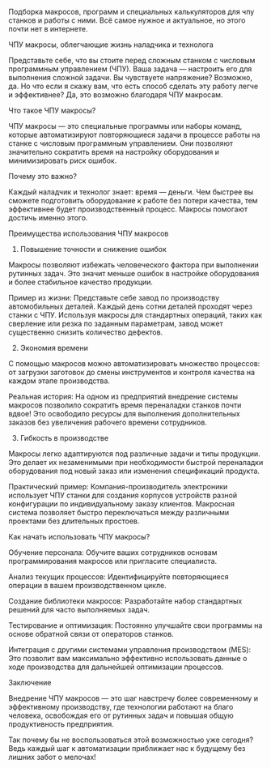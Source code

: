 Подборка макросов, программ и специальных калькуляторов для чпу станков и работы с ними. Всё самое нужное и актуальное, но этого почти нет в интернете.

ЧПУ макросы, облегчающие жизнь наладчика и технолога

 

Представьте себе, что вы стоите перед сложным станком с числовым программным управлением (ЧПУ). Ваша задача — настроить его для выполнения сложной задачи. Вы чувствуете напряжение? Возможно, да. Но что если я скажу вам, что есть способ сделать эту работу легче и эффективнее? Да, это возможно благодаря ЧПУ макросам.

Что такое ЧПУ макросы?

ЧПУ макросы — это специальные программы или наборы команд, которые автоматизируют повторяющиеся задачи в процессе работы на станке с числовым программным управлением. Они позволяют значительно сократить время на настройку оборудования и минимизировать риск ошибок.

Почему это важно?

Каждый наладчик и технолог знает: время — деньги. Чем быстрее вы сможете подготовить оборудование к работе без потери качества, тем эффективнее будет производственный процесс. Макросы помогают достичь именно этого.

Преимущества использования ЧПУ макросов

1. Повышение точности и снижение ошибок

Макросы позволяют избежать человеческого фактора при выполнении рутинных задач. Это значит меньше ошибок в настройке оборудования и более стабильное качество продукции.

Пример из жизни: Представьте себе завод по производству автомобильных деталей. Каждый день сотни деталей проходят через станки с ЧПУ. Используя макросы для стандартных операций, таких как сверление или резка по заданным параметрам, завод может существенно снизить количество дефектов.

2. Экономия времени

С помощью макросов можно автоматизировать множество процессов: от загрузки заготовок до смены инструментов и контроля качества на каждом этапе производства.

Реальная история: На одном из предприятий внедрение системы макросов позволило сократить время переналадки станков почти вдвое! Это освободило ресурсы для выполнения дополнительных заказов без увеличения рабочего времени сотрудников.

3. Гибкость в производстве

Макросы легко адаптируются под различные задачи и типы продукции. Это делает их незаменимыми при необходимости быстрой переналадки оборудования под новый заказ или изменения спецификаций продукта.

Практический пример: Компания-производитель электроники использует ЧПУ станки для создания корпусов устройств разной конфигурации по индивидуальному заказу клиентов. Макросная система позволяет быстро переключаться между различными проектами без длительных простоев.

Как начать использовать ЧПУ макросы?

Обучение персонала: Обучите ваших сотрудников основам программирования макросов или пригласите специалиста.

Анализ текущих процессов: Идентифицируйте повторяющиеся операции в вашем производственном цикле.

Создание библиотеки макросов: Разработайте набор стандартных решений для часто выполняемых задач.

Тестирование и оптимизация: Постоянно улучшайте свои программы на основе обратной связи от операторов станков.

Интеграция с другими системами управления производством (MES): Это позволит вам максимально эффективно использовать данные о ходе производства для дальнейшей оптимизации процессов.

Заключение

Внедрение ЧПУ макросов — это шаг навстречу более современному и эффективному производству, где технологии работают на благо человека, освобождая его от рутинных задач и повышая общую продуктивность предприятия.

Так почему бы не воспользоваться этой возможностью уже сегодня? Ведь каждый шаг к автоматизации приближает нас к будущему без лишних забот о мелочах!
